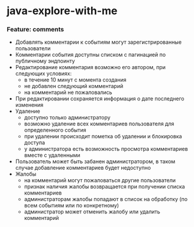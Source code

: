 # java-explore-with-me

### Feature: comments

* Добавлять комментарии к событиям могут зарегистрированные пользователи
* Комментарии события доступны списком с пагинацией по публичному эндпоинту
* Редактирование комментария возможно его автором, при следующих условиях:
  * в течение 10 минут с момента создания
  * не добавлен следующий комментарий
  * на комментарий не пожаловались
* При редактировании сохраняется информация о дате последнего изменения
* Удаление
  * доступно только администратору
  * возможно удаление всех комментариев пользователя для определенного события
  * при удалении происходит пометка об удалении и блокировка доступа
  * у администратора есть возможность просмотра комментариев вместе с удаленными
* Пользователь может быть забанен администратором, в таком случае добавление комментариев будет недоступно
* Жалобы
  * на комментарий могут пожаловаться другие пользователи
  * признак наличия жалобы возвращается при получении списка комментариев
  * администраторам жалобы попадают в список на обработку (по всем событиям или по конкретному)
  * администратор может отменить жалобу или удалить комментарий
